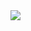<img align="right" src="https://github-readme-stats.vercel.app/api?username=Jeckerson&show_icons=true&icon_color=0366d6&text_color=24292e&bg_color=ffffff&hide_title=true" />

<!--
**Jeckerson/Jeckerson** is a ✨ _special_ ✨ repository because its `README.md` (this file) appears on your GitHub profile.

Here are some ideas to get you started:

- 🔭 I’m currently working on ...
- 🌱 I’m currently learning ...
- 👯 I’m looking to collaborate on ...
- 🤔 I’m looking for help with ...
- 💬 Ask me about ...
- 📫 How to reach me: ...
- 😄 Pronouns: ...
- ⚡ Fun fact: ...
-->
